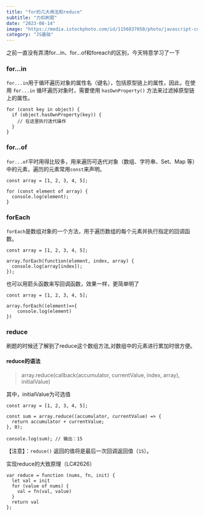 ```yaml
---
title: "for的几大用法和reduce"
subtitle: "力扣刷题"
date: "2023-08-14"
image: "https://media.istockphoto.com/id/1156837650/photo/javascript-code-computer-language-programming-internet-text-editor-components-display-screen.jpg?s=1024x1024&w=is&k=20&c=t9nCzOBHOuu3W7k02i6uPblV2TGW_payWtEsahZECns="
category: "JS基础"
---
```


之前一直没有弄清for...in、for...of和foreach的区别，今天特意学习了一下

### for...in
`for...in`用于循环遍历对象的属性名（键名），包括原型链上的属性，因此，在使用 `for...in` 循环遍历对象时，需要使用 `hasOwnProperty()` 方法来过滤掉原型链上的属性。

``````
for (const key in object) {
  if (object.hasOwnProperty(key)) {
    // 在这里执行迭代操作
  }
}
``````

### for...of
```for...of```平时用得比较多，用来遍历可迭代对象（数组、字符串、Set、Map 等）中的元素，遍历的元素常用`const`来声明。

``````
const array = [1, 2, 3, 4, 5];

for (const element of array) {
  console.log(element);
}
``````

### forEach

`forEach`是数组对象的一个方法，用于遍历数组的每个元素并执行指定的回调函数。

``````
const array = [1, 2, 3, 4, 5];

array.forEach(function(element, index, array) {
  console.log(array[index]);
});
``````

也可以用箭头函数来写回调函数，效果一样，更简单明了

``````
const array = [1, 2, 3, 4, 5];

array.forEach((element)=>{
    console.log(element)
})

``````


### reduce

刷题的时候还了解到了reduce这个数组方法,对数组中的元素进行累加时很方便。

#### reduce的语法

> array.reduce(callback(accumulator, currentValue, index, array), initialValue)

其中，initialValue为可选值


``````
const array = [1, 2, 3, 4, 5];

const sum = array.reduce((accumulator, currentValue) => {
  return accumulator + currentValue;
}, 0);

console.log(sum); // 输出：15
``````

【注意】：`reduce()` 返回的值将是最后一次回调返回值（`15`）。

实现reduce的大致原理（LC#2626）

``````
var reduce = function (nums, fn, init) {
  let val = init
  for (value of nums) {
    val = fn(val, value)
  }
  return val
};
``````
